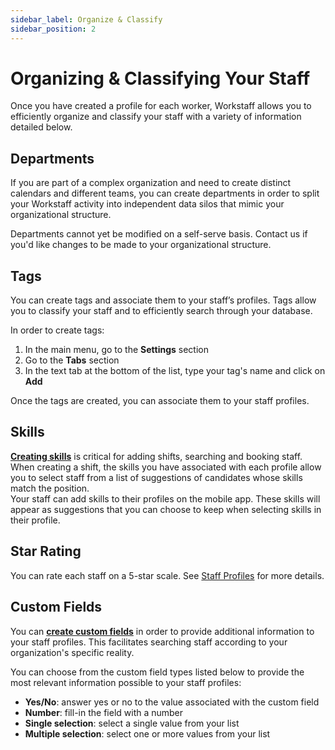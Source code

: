 ```yaml
---
sidebar_label: Organize & Classify
sidebar_position: 2
---
```


# Organizing & Classifying Your Staff
Once you have created a profile for each worker, Workstaff allows you to efficiently organize and classify your staff with a variety of information detailed below.


## Departments 
If you are part of a complex organization and need to create distinct calendars and different teams, you can create departments in order to split your Workstaff activity into independent data silos that mimic your organizational structure.  


Departments cannot yet be modified on a self-serve basis. Contact us if you'd like changes to be made to your organizational structure.

## Tags 
You can create tags and associate them to your staff’s profiles. Tags allow you to classify your staff and to efficiently search through your database.  

In order to create tags:
1. In the main menu, go to the **Settings** section
2. Go to the **Tabs** section 
3. In the text tab at the bottom of the list, type your tag's name and click on **Add**

Once the tags are created, you can associate them to your staff profiles. 

## Skills 
**[Creating skills](../customize/skills.md)** is critical for adding shifts, searching and booking staff.   
When creating a shift, the skills you have associated with each profile allow you to select staff from a list of suggestions of candidates whose skills match the position.  
Your staff can add skills to their profiles on the mobile app. These skills will appear as suggestions that you can choose to keep when selecting skills in their profile. 

## Star Rating 
You can rate each staff on a 5-star scale. See [Staff Profiles](profiles.md) for more details.

## Custom Fields 
You can **[create custom fields](../customize/custom-fields.md)** in order to provide additional information to your staff profiles. This facilitates searching staff according to your organization's specific reality. 

You can choose from the custom field types listed below to provide the most relevant information possible to your staff profiles:
- **Yes/No**: answer yes or no to the value associated with the custom field
- **Number**: fill-in the field with a number
- **Single selection**: select a single value from your list
- **Multiple selection**: select one or more values from your list

